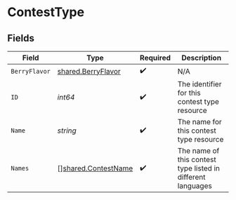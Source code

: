 # ContestType


## Fields

| Field                                                             | Type                                                              | Required                                                          | Description                                                       |
| ----------------------------------------------------------------- | ----------------------------------------------------------------- | ----------------------------------------------------------------- | ----------------------------------------------------------------- |
| `BerryFlavor`                                                     | [shared.BerryFlavor](../../../pkg/models/shared/berryflavor.md)   | :heavy_check_mark:                                                | N/A                                                               |
| `ID`                                                              | *int64*                                                           | :heavy_check_mark:                                                | The identifier for this contest type resource                     |
| `Name`                                                            | *string*                                                          | :heavy_check_mark:                                                | The name for this contest type resource                           |
| `Names`                                                           | [][shared.ContestName](../../../pkg/models/shared/contestname.md) | :heavy_check_mark:                                                | The name of this contest type listed in different languages       |